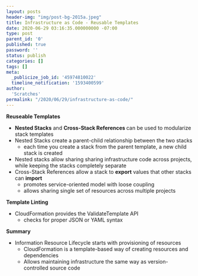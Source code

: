 ```yaml
---
layout: posts
header-img: "img/post-bg-2015a.jpeg"
title: Infrastructure as Code - Reusable Templates
date: 2020-06-29 03:16:35.000000000 -07:00
type: post
parent_id: '0'
published: true
password: ''
status: publish
categories: []
tags: []
meta:
  _publicize_job_id: '45974810022'
  timeline_notification: '1593400599'
author:
  'Scratches'
permalink: "/2020/06/29/infrastructure-as-code/"
---
```


<p><strong>Reuseable Templates</strong></p>


<ul>
<li><strong>Nested Stacks</strong> and <strong>Cross-Stack References </strong>can be used to modularize stack templates</li>
<li>Nested Stacks create a parent-child relationship between the two stacks
<ul>
<li>each time you create a stack from the parent template, a new child stack is created</li>
</ul>
</li>
<li>Nested stacks allow sharing sharing infrastructure code across projects, while keeping the stacks completely separate</li>
<li>Cross-Stack References allow a stack to <strong>export</strong> values that other stacks can <strong>import</strong>
<ul>
<li>promotes service-oriented model with loose coupling</li>
<li>allows sharing single set of resources across multiple projects</li>
</ul>
</li>
</ul>


<p><strong>Template Linting</strong></p>


<ul>
<li>CloudFormation provides the ValidateTemplate API
<ul>
<li>checks for proper JSON or YAML syntax</li>
</ul>
</li>
</ul>


<p><strong>Summary</strong></p>


<ul>
<li>Information Resource Lifecycle starts with provisioning of resources
<ul>
<li>CloudFormation is a template-based way of creating resources and dependencies</li>
<li>Allows maintaining infrastructure the same way as version-controlled source code</li>
</ul>
</li>
</ul>

